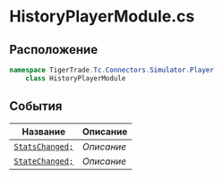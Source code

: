 
# HistoryPlayerModule.cs
## Расположение
```csharp
namespace TigerTrade.Tc.Connectors.Simulator.Player  
    class HistoryPlayerModule
```

## События
| Название | Описание |
| --- | --- |
| [`StatsChanged;`](./События/StatsChanged;.md) | *Описание* |
| [`StateChanged;`](./События/StateChanged;.md) | *Описание* |
